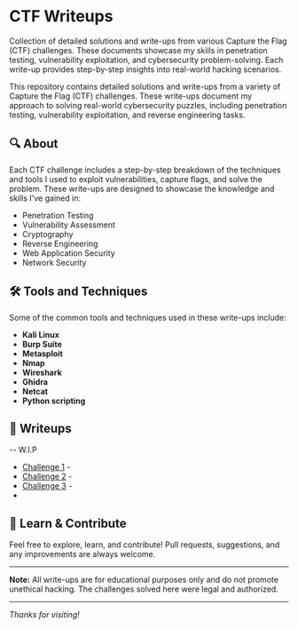 
# CTF Writeups

Collection of detailed solutions and write-ups from various Capture the Flag (CTF) challenges. These documents showcase my skills in penetration testing, vulnerability exploitation, and cybersecurity problem-solving. Each write-up provides step-by-step insights into real-world hacking scenarios.

This repository contains detailed solutions and write-ups from a variety of Capture the Flag (CTF) challenges. These write-ups document my approach to solving real-world cybersecurity puzzles, including penetration testing, vulnerability exploitation, and reverse engineering tasks.

## 🔍 About

Each CTF challenge includes a step-by-step breakdown of the techniques and tools I used to exploit vulnerabilities, capture flags, and solve the problem. These write-ups are designed to showcase the knowledge and skills I've gained in:

- Penetration Testing
- Vulnerability Assessment
- Cryptography
- Reverse Engineering
- Web Application Security
- Network Security

## 🛠️ Tools and Techniques

Some of the common tools and techniques used in these write-ups include:

- **Kali Linux**
- **Burp Suite**
- **Metasploit**
- **Nmap**
- **Wireshark**
- **Ghidra**
- **Netcat**
- **Python scripting**

## 📝 Writeups

-- W.I.P
- [Challenge 1](link_to_writeup) - 
- [Challenge 2](link_to_writeup) - 
- [Challenge 3](link_to_writeup) -
- 
## 🔐 Learn & Contribute

Feel free to explore, learn, and contribute! Pull requests, suggestions, and any improvements are always welcome.

---

**Note:** All write-ups are for educational purposes only and do not promote unethical hacking. The challenges solved here were legal and authorized.

---

_Thanks for visiting!_
